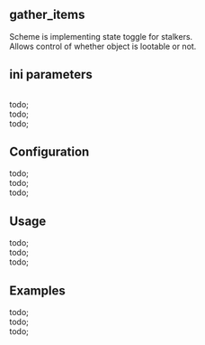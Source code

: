 ## gather_items

Scheme is implementing state toggle for stalkers. <br/>
Allows control of whether object is lootable or not.

## ini parameters

```

```

todo; <br/>
todo; <br/>
todo; <br/>

## Configuration

todo; <br/>
todo; <br/>
todo; <br/>

## Usage

todo; <br/>
todo; <br/>
todo; <br/>

## Examples

todo; <br/>
todo; <br/>
todo; <br/>
